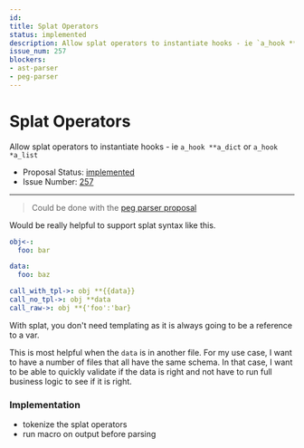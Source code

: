 ```yaml
---
id:
title: Splat Operators
status: implemented
description: Allow splat operators to instantiate hooks - ie `a_hook **a_dict` or `a_hook *a_list`
issue_num: 257
blockers:
- ast-parser
- peg-parser
---
```

[//]: # (--start-header--DO NOT MODIFY)

# Splat Operators

Allow splat operators to instantiate hooks - ie `a_hook **a_dict` or `a_hook *a_list`

- Proposal Status: [implemented](README.md#status)
- Issue Number: [257](https://github.com/sudoblockio/tackle/issue/257)
---
[//]: # (--end-header--start-body--MODIFY)

> Could be done with the [peg parser proposal](./peg-parser.md)

Would be really helpful to support splat syntax like this.

```yaml
obj<-:
  foo: bar

data:
  foo: baz

call_with_tpl->: obj **{{data}}
call_no_tpl->: obj **data
call_raw->: obj **{'foo':'bar}
```

With splat, you don't need templating as it is always going to be a reference to a var.

This is most helpful when the `data` is in another file. For my use case, I want to have a number of files that all have the same schema. In that case, I want to be able to quickly validate if the data is right and not have to run full business logic to see if it is right.

### Implementation

- tokenize the splat operators
- run macro on output before parsing
